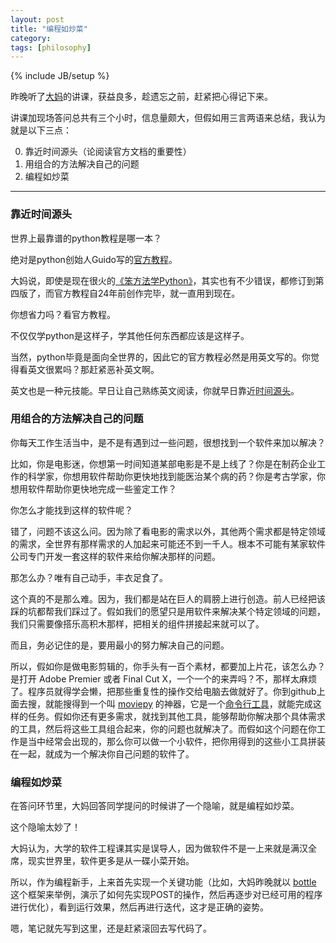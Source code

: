 ```yaml
---
layout: post
title: "编程如炒菜"
category:
tags: [philosophy]
---
```

{% include JB/setup %}


昨晚听了[大妈](http://zoomquiet.io)的讲课，获益良多，趁遗忘之前，赶紧把心得记下来。

讲课加现场答问总共有三个小时，信息量颇大，但假如用三言两语来总结，我认为就是以下三点：

0. 靠近时间源头（论阅读官方文档的重要性）
1. 用组合的方法解决自己的问题
2. 编程如炒菜

---

### 靠近时间源头

世界上最靠谱的python教程是哪一本？

绝对是python创始人Guido写的[官方教程](https://docs.python.org/2/tutorial/)。

大妈说，即使是现在很火的[《笨方法学Python》](http://learnpythonthehardway.org/)，其实也有不少错误，都修订到第四版了，而官方教程自24年前创作完毕，就一直用到现在。

你想省力吗？看官方教程。

不仅仅学python是这样子，学其他任何东西都应该是这样子。

当然，python毕竟是面向全世界的，因此它的官方教程必然是用英文写的。你觉得看英文很累吗？那赶紧恶补英文啊。

英文也是一种元技能。早日让自己熟练英文阅读，你就早日靠近[时间源头](http://www.yangzhiping.com/psy/the-time-runner.html)。

### 用组合的方法解决自己的问题

你每天工作生活当中，是不是有遇到过一些问题，很想找到一个软件来加以解决？

比如，你是电影迷，你想第一时间知道某部电影是不是上线了？你是在制药企业工作的科学家，你想用软件帮助你更快地找到能医治某个病的药？你是考古学家，你想用软件帮助你更快地完成一些鉴定工作？

你怎么才能找到这样的软件呢？

错了，问题不该这么问。因为除了看电影的需求以外，其他两个需求都是特定领域的需求，全世界有那样需求的人加起来可能还不到一千人。根本不可能有某家软件公司专门开发一套这样的软件来给你解决那样的问题。

那怎么办？唯有自己动手，丰衣足食了。

这个真的不是那么难。因为，我们都是站在巨人的肩膀上进行创造。前人已经把该踩的坑都帮我们踩过了。假如我们的愿望只是用软件来解决某个特定领域的问题，我们只需要像搭乐高积木那样，把相关的组件拼接起来就可以了。

而且，务必记住的是，要用最小的努力解决自己的问题。

所以，假如你是做电影剪辑的，你手头有一百个素材，都要加上片花，该怎么办？是打开 Adobe Premier 或者 Final Cut X，一个一个的来弄吗？不，那样太麻烦了。程序员就得学会懒，把那些重复性的操作交给电脑去做就好了。你到github上面去搜，就能搜得到一个叫 [moviepy](https://github.com/Zulko/moviepy) 的神器，它是一个[命令行工具](http://www.linuxdevcenter.com/pub/a/linux/2001/11/15/learnunixos.html)，就能完成这样的任务。假如你还有更多需求，就找到其他工具，能够帮助你解决那个具体需求的工具，然后将这些工具组合起来，你的问题也就解决了。而假如这个问题在你工作是当中经常会出现的，那么你可以做一个小软件，把你用得到的这些小工具拼装在一起，就成为一个解决你自己问题的软件了。



### 编程如炒菜

在答问环节里，大妈回答同学提问的时候讲了一个隐喻，就是编程如炒菜。

这个隐喻太妙了！

大妈认为，大学的软件工程课其实是误导人，因为做软件不是一上来就是满汉全席，现实世界里，软件更多是从一碟小菜开始。

所以，作为编程新手，上来首先实现一个关键功能（比如，大妈昨晚就以 [bottle](http://bottlepy.org) 这个框架来举例，演示了如何先实现POST的操作，然后再逐步对已经可用的程序进行优化），看到运行效果，然后再进行迭代，这才是正确的姿势。


嗯，笔记就先写到这里，还是赶紧滚回去写代码了。